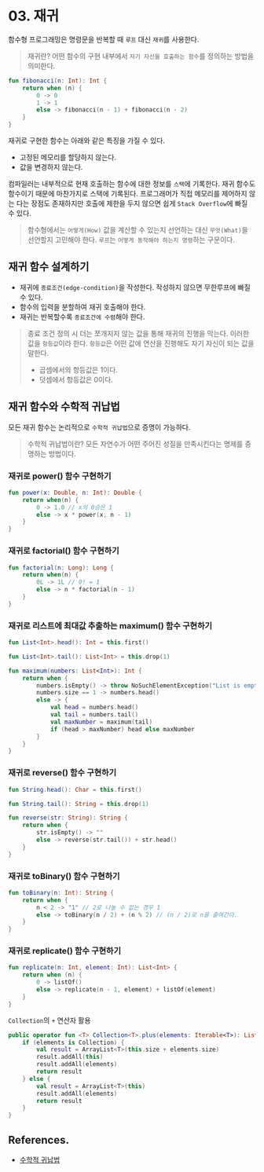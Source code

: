 # 03. 재귀

함수형 프로그래밍은 명령문을 반복할 때 `루프` 대신 `재귀`를 사용한다.

> 재귀란? 어떤 함수의 구현 내부에서 `자기 자신을 호출하는 함수`를 정의하는 방법을 의미한다.

```kotlin
fun fibonacci(n: Int): Int {
    return when (n) {
        0 -> 0
        1 -> 1
        else -> fibonacci(n - 1) + fibonacci(n - 2)
    }
}
```

재귀로 구현한 함수는 아래와 같은 특징을 가질 수 있다.

* 고정된 메모리를 할당하지 않는다.
* 값을 변경하지 않는다.

컴파일러는 내부적으로 현재 호출하는 함수에 대한 정보를 `스택`에 기록한다. 재귀 함수도 함수이기 때문에 마찬가지로 스택에 기록된다.
프로그래머가 직접 메모리를 제어하지 않는 다는 장점도 존재하지만 호출에 제한을 두지 않으면 쉽게 `Stack Overflow`에 빠질 수 있다.

> 함수형에서는 `어떻게(How)` 값을 계산할 수 있는지 선언하는 대신 `무엇(What)`을 선언할지 고민해야 한다. `루프`는 `어떻게 동작해야 하는지 명령`하는 구문이다.

## 재귀 함수 설계하기

* 재귀에 `종료조건(edge-condition)`을 작성한다. 작성하지 않으면 무한루프에 빠질 수 있다.
* 함수의 입력을 분할하여 재귀 호출해야 한다.
* 재귀는 반복할수록 `종료조건에 수렴`해야 한다.

> 종료 조건 정의 시 더는 쪼개지지 않는 값을 통해 재귀의 진행을 막는다. 이러한 값을 `항등값`이라 한다. `항등값`은 어떤 값에 연산을 진행해도 자기 자신이 되는 값을 말한다.
> * 곱셈에서의 항등값은 1이다. 
> * 덧셈에서 항등값은 0이다.

## 재귀 함수와 수학적 귀납법

모든 재귀 함수는 논리적으로 `수학적 귀납법`으로 증명이 가능하다.

> 수학적 귀납법이란? 모든 자연수가 어떤 주어진 성질을 만족시킨다는 명제를 증명하는 방법이다.

### 재귀로 power() 함수 구현하기

```kotlin
fun power(x: Double, n: Int): Double {
    return when(n) {
        0 -> 1.0 // x의 0승은 1
        else -> x * power(x, n - 1)
    }
}
```

### 재귀로 factorial() 함수 구현하기

```kotlin
fun factorial(n: Long): Long {
    return when(n) {
        0L -> 1L // 0! = 1
        else -> n * factorial(n - 1)
    }
}
```

### 재귀로 리스트에 최대값 추출하는 maximum() 함수 구현하기

```kotlin
fun List<Int>.head(): Int = this.first()

fun List<Int>.tail(): List<Int> = this.drop(1)

fun maximum(numbers: List<Int>): Int {
    return when {
        numbers.isEmpty() -> throw NoSuchElementException("List is empty.")
        numbers.size == 1 -> numbers.head()
        else -> {
            val head = numbers.head()
            val tail = numbers.tail()
            val maxNumber = maximum(tail)
            if (head > maxNumber) head else maxNumber
        }
    }
}
```

### 재귀로 reverse() 함수 구현하기

```kotlin
fun String.head(): Char = this.first()

fun String.tail(): String = this.drop(1)

fun reverse(str: String): String {
    return when {
        str.isEmpty() -> ""
        else -> reverse(str.tail()) + str.head()
    }
}
```

### 재귀로 toBinary() 함수 구현하기

```kotlin
fun toBinary(n: Int): String {
    return when {
        n < 2 -> "1" // 2로 나눌 수 없는 경우 1
        else -> toBinary(n / 2) + (n % 2) // (n / 2)로 n을 줄여간다.
    }
}
```

### 재귀로 replicate() 함수 구현하기

```kotlin
fun replicate(n: Int, element: Int): List<Int> {
    return when (n) {
        0 -> listOf()
        else -> replicate(n - 1, element) + listOf(element)
    }
}
```

`Collection`의 `+` 연산자 활용

```kotlin
public operator fun <T> Collection<T>.plus(elements: Iterable<T>): List<T> {
    if (elements is Collection) {
        val result = ArrayList<T>(this.size + elements.size)
        result.addAll(this)
        result.addAll(elements)
        return result
    } else {
        val result = ArrayList<T>(this)
        result.addAll(elements)
        return result
    }
}
```

## References.

 * [수학적 귀납법](https://ko.wikipedia.org/wiki/%EC%88%98%ED%95%99%EC%A0%81_%EA%B7%80%EB%82%A9%EB%B2%95)
